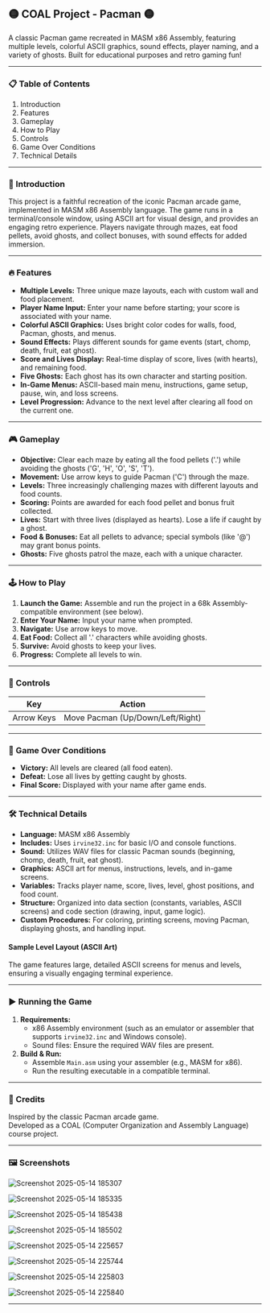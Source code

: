 ## 🟡 COAL Project - Pacman 🟡

A classic Pacman game recreated in MASM x86 Assembly, featuring multiple levels, colorful ASCII graphics, sound effects, player naming, and a variety of ghosts. Built for educational purposes and retro gaming fun!

---

### 📋 Table of Contents
1. Introduction
2. Features
3. Gameplay
4. How to Play
5. Controls
6. Game Over Conditions
7. Technical Details

---

### 🌟 Introduction

This project is a faithful recreation of the iconic Pacman arcade game, implemented in MASM x86 Assembly language. The game runs in a terminal/console window, using ASCII art for visual design, and provides an engaging retro experience. Players navigate through mazes, eat food pellets, avoid ghosts, and collect bonuses, with sound effects for added immersion.

---

### 🔥 Features

- **Multiple Levels:** Three unique maze layouts, each with custom wall and food placement.
- **Player Name Input:** Enter your name before starting; your score is associated with your name.
- **Colorful ASCII Graphics:** Uses bright color codes for walls, food, Pacman, ghosts, and menus.
- **Sound Effects:** Plays different sounds for game events (start, chomp, death, fruit, eat ghost).
- **Score and Lives Display:** Real-time display of score, lives (with hearts), and remaining food.
- **Five Ghosts:** Each ghost has its own character and starting position.
- **In-Game Menus:** ASCII-based main menu, instructions, game setup, pause, win, and loss screens.
- **Level Progression:** Advance to the next level after clearing all food on the current one.

---

### 🎮 Gameplay

- **Objective:** Clear each maze by eating all the food pellets ('.') while avoiding the ghosts ('G', 'H', 'O', 'S', 'T').
- **Movement:** Use arrow keys to guide Pacman ('C') through the maze.
- **Levels:** Three increasingly challenging mazes with different layouts and food counts.
- **Scoring:** Points are awarded for each food pellet and bonus fruit collected.
- **Lives:** Start with three lives (displayed as hearts). Lose a life if caught by a ghost.
- **Food & Bonuses:** Eat all pellets to advance; special symbols (like '@') may grant bonus points.
- **Ghosts:** Five ghosts patrol the maze, each with a unique character.

---

### 🕹️ How to Play

1. **Launch the Game:** Assemble and run the project in a 68k Assembly-compatible environment (see below).
2. **Enter Your Name:** Input your name when prompted.
3. **Navigate:** Use arrow keys to move.
4. **Eat Food:** Collect all '.' characters while avoiding ghosts.
5. **Survive:** Avoid ghosts to keep your lives.
6. **Progress:** Complete all levels to win.

---

### 🎯 Controls

| Key         | Action                   |
|-------------|--------------------------|
| Arrow Keys  | Move Pacman (Up/Down/Left/Right) |

---

### 🛑 Game Over Conditions

- **Victory:** All levels are cleared (all food eaten).
- **Defeat:** Lose all lives by getting caught by ghosts.
- **Final Score:** Displayed with your name after game ends.

---

### 🛠️ Technical Details

- **Language:** MASM x86 Assembly
- **Includes:** Uses `irvine32.inc` for basic I/O and console functions.
- **Sound:** Utilizes WAV files for classic Pacman sounds (beginning, chomp, death, fruit, eat ghost).
- **Graphics:** ASCII art for menus, instructions, levels, and in-game screens.
- **Variables:** Tracks player name, score, lives, level, ghost positions, and food count.
- **Structure:** Organized into data section (constants, variables, ASCII screens) and code section (drawing, input, game logic).
- **Custom Procedures:** For coloring, printing screens, moving Pacman, displaying ghosts, and handling input.

#### Sample Level Layout (ASCII Art)

The game features large, detailed ASCII screens for menus and levels, ensuring a visually engaging terminal experience.

---

### ▶️ Running the Game

1. **Requirements:**  
   - x86 Assembly environment (such as an emulator or assembler that supports `irvine32.inc` and Windows console).
   - Sound files: Ensure the required WAV files are present.
2. **Build & Run:**  
   - Assemble `Main.asm` using your assembler (e.g., MASM for x86).
   - Run the resulting executable in a compatible terminal.

---

### 🙏 Credits

Inspired by the classic Pacman arcade game.  
Developed as a COAL (Computer Organization and Assembly Language) course project.

---

### 🖼️ Screenshots

![Screenshot 2025-05-14 185307](https://github.com/user-attachments/assets/80af82ab-ba19-49e5-8d80-618c6dcb8918)

![Screenshot 2025-05-14 185335](https://github.com/user-attachments/assets/c25c38cb-ad31-4bb3-a4b2-2aa7f0b0903a)

![Screenshot 2025-05-14 185438](https://github.com/user-attachments/assets/302d9e53-4291-444e-acd2-884d05163bbd)

![Screenshot 2025-05-14 185502](https://github.com/user-attachments/assets/ae04c94a-e60f-4ee8-a2d8-a9a9a7f569bd)

![Screenshot 2025-05-14 225657](https://github.com/user-attachments/assets/ab51ce05-21f9-44ea-a05f-43d809e18aab)

![Screenshot 2025-05-14 225744](https://github.com/user-attachments/assets/be0d3cf7-9457-449a-a272-7777ce2764b0)

![Screenshot 2025-05-14 225803](https://github.com/user-attachments/assets/59fa1491-8778-487f-8950-be6d22718a37)

![Screenshot 2025-05-14 225840](https://github.com/user-attachments/assets/413c60fb-4141-4b06-9b4e-bd082d0d2970)

---
